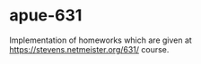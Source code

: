 # apue-631

Implementation of homeworks which are given at https://stevens.netmeister.org/631/ course.
